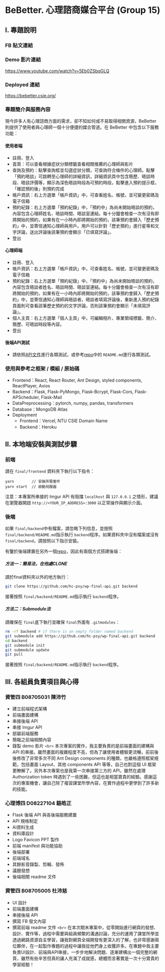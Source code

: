# BeBetter. 心理諮商媒合平台 (Group 15)

## I. 專題說明

### FB 貼文連結

### Demo 影片連結

https://www.youtube.com/watch?v=5Eb0ZSbqGLQ

### Deployed 連結

https://bebetter.csie.org/

### 專題簡介與服務內容

現今許多人有心理諮商方面的需求，卻不知如何或不易取得相關資源，BeBetter 則提供了使用者與心理師一個十分便捷的媒合管道。在 BeBetter 中包含以下服務功能：

#### 使用者端

- 註冊、登入
- 首頁：可以查看根據症狀分類標籤查看相關推薦的心理師與影片
- 查詢及預約：點擊查詢框並勾選症狀分類，可查詢符合條件的心理師。點擊「預約晤談」可跳轉至心理師的詳細資訊，詳細資訊頁中包含簡歷、晤談時段、晤談評價等，顯示為深色晤談時段為可預約時段，點擊進入預約提示框，「確認預約後」則預約完成
- 帳戶資訊：右上方選單「帳戶資訊」中，可查看姓名、帳號，並可變更密碼及電子信箱
- 預約紀錄：右上方選單「預約紀錄」中，「預約中」為尚未開始晤談的預約，內容包含心理師姓名、晤談時間、晤談室連結。每十分鐘會檢查一次有沒有即將開始的預約，如果有在一小時內即將開始的預約，該筆預約會歸入「歷史預約」中，並寄信通知心理師與用戶。用戶可以針對「歷史預約」進行星等和文字評論，送出評論後該筆預約會顯示「已填寫評論」。
- 登出

#### 心理師端

- 註冊、登入
- 帳戶資訊：右上方選單「帳戶資訊」中，可查看姓名、帳號，並可變更密碼及電子信箱
- 預約紀錄：右上方選單「預約紀錄」中，「預約中」為尚未開始晤談的預約，內容包含晤談者姓名、晤談時間、晤談室連結。每十分鐘會檢查一次有沒有即將開始的預約，如果有在一小時內即將開始的預約，該筆預約會歸入「歷史預約」中，並寄信通知心理師與晤談者。晤談者填寫評論後，重新進入預約紀錄頁面則可查看該筆歷史預約的文字評論，否則該筆預約會顯示「未填寫評論」。
- 個人主頁：右上方選單「個人主頁」中，可編輯相片、專業領域標籤、簡介、簡歷、可晤談時段等內容。
- 登出

#### 後端API測試

* 請依照[API文件](https://hackmd.io/@judycpc/rk5wzFbdj)進行各類測試，或參考[repo](https://github.com/hc-psy/wp-final-api)中的 `README.md`進行各類測試。

### 使用與參考之框架 / 模組 / 原始碼

- Frontend：React, React Router, Ant Design, styled components, ReactPlayer, Axios
- Backend：Flask, Flask-PyMongo, Flask-Bcrypt, Flask-Cors, Flask-APScheduler, Flask-Mail
- DataPreprocessing：pytorch, numpy, pandas, transformers
- Database：MongoDB Atlas
- Deployment
  - Frontend：Vercel, NTU CSIE Domain Name
  - Backend：Heroku

## II. 本地端安裝與測試步驟

### 前端

請在 `final/frontend` 資料夾下執行以下指令：

```
yarn        // 安裝所需套件
yarn start  // 啟動伺服器
```

注意：本專案所串接的 Imgur API 有阻擋 `localhost` 與 `127.0.0.1` 之情形，建議在瀏覽器開啟 `http://<YOUR_IP_ADDRESS>:3000` 以正常操作與顯示介面。

### 後端

如果 `final/backend`中有檔案，請忽略下列信息，並按照 `final/backend/README.md`指示執行 `backend`程序。如果資料夾中沒有檔案或沒有 `final/backend`，請按照以下指示安裝。

有鑒於後端建置在另外一個[repo](https://github.com/hc-psy/wp-final-api)，因此有兩個方式搭建後端：

##### 方法一：簡易法，在他處CLONE

請於final資料夾以外的地方執行：

```bash
git clone https://github.com/hc-psy/wp-final-api.git backend
```

接著按照 `final/backend/README.md`指示執行 `backend`程序。

##### 方法二：Submodule法

請確保在 `final`底下執行並確保 `final`外面有 `.gitmodules`：

```bash
rm -rf backend # if there is an empty folder named backend
git submodule add https://github.com/hc-psy/wp-final-api.git backend
cd backend
git submodule init
git submodule update
git pull
```

接著按照 `final/backend/README.md`指示執行 `backend`程序。

## III. 各組員負責項目與心得

### 資管四 B08705031 陳沛竹

- 建立前端程式架構
- 前端畫面建構
- 串接後端 API
- 串接 Imgur API
- 部屬前端服務
- 簡報之前端相關內容
- 錄製 demo 影片
  `<br>`
  本次專案的實作，我主要負責的是前端畫面的建構與 API 的串接。雖然畫面的複雜程度不高，但為了讓使用者體驗更流暢，前前後後修改了非常多次不同 Ant Design components 的種類，也嚴格遵照框架規範，包括畫面 Layout、其他 components API 等等，自己也對這個 UI 框架更瞭解了。另外本次專案也是我第一次串接第三方的 API，雖然在處理 Authorization token 時遇到了一些困難，但這也是相當寶貴的經驗。感謝這次的專案機會，讓自己除了複習課堂所學內容，在實作過程中更學到了許多新的技能。

### 心理博四 D08227104 駱皓正

- Flask 後端 API 與各後端服務建置
- API 規格制定
- AI資料生成
- 資料庫設計
- Logo Favicon PPT 製作
- 前端 manifest 與功能協助
- 後端部署
- 前端域名
- 其餘影音錄製、剪輯、發佈
- 議題發想
- 後端相關 readme 文件

### 資管四 B08705005 杜沛慈

- UI 設計
- 前端畫面建構
- 串接後端 API
- 撰寫 FB 發文內容
- 撰寫前端 readme 文件
  `<br>`
  在本次期末專案中，從零開始進行網頁的發想、設計、實作等，過程中需要與組員頻繁的溝通討論，充分的運用了課堂所學並透過網路資源自主學習，讓我對網頁全端開發有更深入的了解，也非常感謝兩位夥伴，在一起製作專題的過程中讓我從他們身上收獲許多。在專題中我主要負責UI設計、前端與API串接，一步步地解決問題、逐漸建構出一個完整的網頁，雖然有些辛苦但真的讓人充滿了成就感，總體而言著實是一次十分寶貴的學習經驗！
